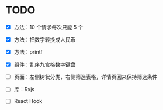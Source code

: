 # TODO

- [x] 方法：10 个请求每次只能 5 个

- [x] 方法：把数字转换成人民币

- [x] 方法：printf

- [x] 组件：乱序九宫格数字键盘

- [ ] 页面：左侧树状分类，右侧筛选表格，详情页回来保持筛选条件

- [ ] 库：Rxjs

- [ ] React Hook
